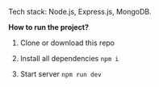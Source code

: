 Tech stack: Node.js, Express.js, MongoDB.

<b>How to run the project?</b>

1. Clone or download this repo
2. Install all dependencies `npm i`

3. Start server `npm run dev`
